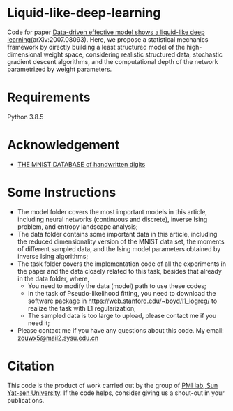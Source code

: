 # Liquid-like-deep-learning

Code for paper [Data-driven effective model shows a liquid-like deep learning](https://arxiv.org/abs/2007.08093)(arXiv:2007.08093). Here, we propose a statistical mechanics framework by directly building a least structured model of the
high-dimensional weight space, considering realistic structured data, stochastic gradient descent
algorithms, and the computational depth of the network parametrized by weight parameters.



# Requirements

Python 3.8.5



# Acknowledgement

- [THE MNIST DATABASE of handwritten digits](http://yann.lecun.com/exdb/mnist/)



# Some Instructions

- The model folder covers the most important models in this article, including neural networks (continuous and discrete), inverse Ising problem, and entropy landscape analysis;
- The data folder contains some important data in this article, including the reduced dimensionality version of the MNIST data set, the moments of different sampled data, and the Ising model parameters obtained by inverse Ising algorithms;
- The task folder covers the implementation code of all the experiments in the paper and the data closely related to this task, besides that already in the data folder, where,
  - You need to modify the data (model) path to use these codes;
  - In the task of Pseudo-likelihood fitting, you need to download the software package in https://web.stanford.edu/~boyd/l1_logreg/ to realize the task with L1 regularization;
  - The sampled data is too large to upload, please contact me if you need it;
- Please contact me if you have any questions about this code. My email: zouwx5@mail2.sysu.edu.cn



# Citation

This code is the product of work carried out by the group of [PMI lab, Sun Yat-sen University](https://www.labxing.com/hphuang2018). If the code helps, consider giving us a shout-out in your publications.
